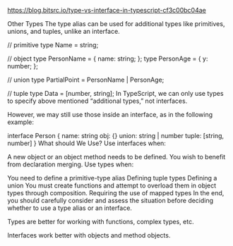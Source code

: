 <https://blog.bitsrc.io/type-vs-interface-in-typescript-cf3c00bc04ae>

Other Types
The type alias can be used for additional types like primitives, unions, and tuples, unlike an interface.

// primitive
type Name = string;

// object
type PersonName = { name: string; };
type PersonAge = { y: number; };

// union
type PartialPoint = PersonName | PersonAge;

// tuple
type Data = [number, string];
In TypeScript, we can only use types to specify above mentioned “additional types,” not interfaces.

However, we may still use those inside an interface, as in the following example:

interface Person {
  name: string
  obj: {}
  union: string | number
  tuple: [string, number]
}
What should We Use?
Use interfaces when:

A new object or an object method needs to be defined.
You wish to benefit from declaration merging.
Use types when:

You need to define a primitive-type alias
Defining tuple types
Defining a union
You must create functions and attempt to overload them in object types through composition.
Requiring the use of mapped types
In the end, you should carefully consider and assess the situation before deciding whether to use a type alias or an interface.

Types are better for working with functions, complex types, etc.

Interfaces work better with objects and method objects.
